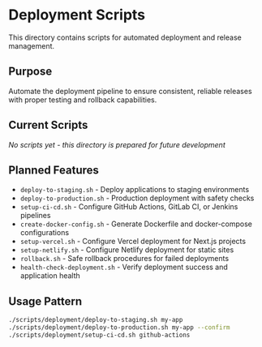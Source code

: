 # Deployment Scripts

This directory contains scripts for automated deployment and release management.

## Purpose

Automate the deployment pipeline to ensure consistent, reliable releases with proper testing and rollback capabilities.

## Current Scripts

_No scripts yet - this directory is prepared for future development_

## Planned Features

- `deploy-to-staging.sh` - Deploy applications to staging environments
- `deploy-to-production.sh` - Production deployment with safety checks
- `setup-ci-cd.sh` - Configure GitHub Actions, GitLab CI, or Jenkins pipelines
- `create-docker-config.sh` - Generate Dockerfile and docker-compose configurations
- `setup-vercel.sh` - Configure Vercel deployment for Next.js projects
- `setup-netlify.sh` - Configure Netlify deployment for static sites
- `rollback.sh` - Safe rollback procedures for failed deployments
- `health-check-deployment.sh` - Verify deployment success and application health

## Usage Pattern

```bash
./scripts/deployment/deploy-to-staging.sh my-app
./scripts/deployment/deploy-to-production.sh my-app --confirm
./scripts/deployment/setup-ci-cd.sh github-actions
```


